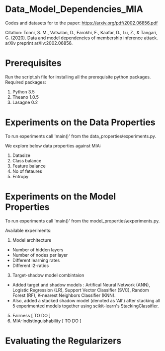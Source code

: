 # Data_Model_Dependencies_MIA
Codes and datasets for to the paper: https://arxiv.org/pdf/2002.06856.pdf

Citation: Tonni, S. M., Vatsalan, D., Farokhi, F., Kaafar, D., Lu, Z., & Tangari, G. (2020). Data and model dependencies of membership inference attack. arXiv preprint arXiv:2002.06856.

# Prerequisites

Run the script.sh file for installing all the prerequisite python packages. Required packages:

1. Python 3.5
2. Theano 1.0.5
3. Lasagne 0.2

# Experiments on the Data Properties

To run experiments call 'main()' from the data_properties\experiments.py.

We explore below data properties against MIA:
1. Datasize  
2. Class balance 
3. Feature balance
4. No of fetaures
5. Entropy

# Experiments on the Model Properties

To run experiments call 'main()' from the model_properties\experiments.py. 

Available experiments:
1. Model architecture

* Number of hidden layers
* Number of nodes per layer
* Different learning rates
* Different l2-ratios

3. Target-shadow model combintaion

* Added target and shadow models : Artifical Neural Network (ANN), Logistic Regression (LR), Support Vector Classifier (SVC), Random Forest (RF), K-nearest Neighbors Classifier (KNN).
* Also, added a stacked shadow model (denoted as 'All') after stacking all 5 experimented models together using scikit-learn's StackingClassifier. 

5. Fairness [ TO DO ]
6. MIA-Indistinguishability [ TO DO ] 

# Evaluating the Regularizers
